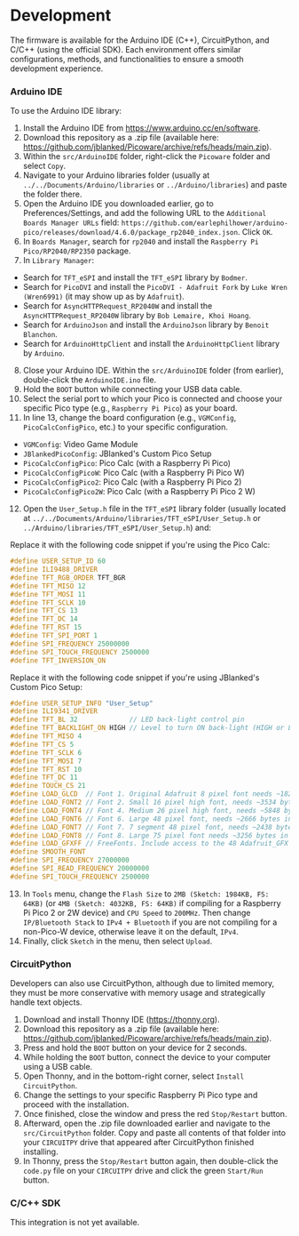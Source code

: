 # Development

The firmware is available for the Arduino IDE (C++), CircuitPython, and C/C++ (using the official SDK). Each environment offers similar configurations, methods, and functionalities to ensure a smooth development experience.

### Arduino IDE

To use the Arduino IDE library:
1. Install the Arduino IDE from https://www.arduino.cc/en/software.
2. Download this repository as a .zip file (available here: https://github.com/jblanked/Picoware/archive/refs/heads/main.zip).
3. Within the `src/ArduinoIDE` folder, right-click the `Picoware` folder and select `Copy`.
4. Navigate to your Arduino libraries folder (usually at `../../Documents/Arduino/libraries` or `../Arduino/libraries`) and paste the folder there.
5. Open the Arduino IDE you downloaded earlier, go to Preferences/Settings, and add the following URL to the `Additional Boards Manager URLs` field: `https://github.com/earlephilhower/arduino-pico/releases/download/4.6.0/package_rp2040_index.json`. Click `OK`.
6. In `Boards Manager`, search for `rp2040` and install the `Raspberry Pi Pico/RP2040/RP2350` package.
7. In `Library Manager`:
- Search for `TFT_eSPI` and install the `TFT_eSPI` library by `Bodmer`.
- Search for `PicoDVI` and install the `PicoDVI - Adafruit Fork` by `Luke Wren (Wren6991)` (it may show up as by `Adafruit`). 
- Search for `AsyncHTTPRequest_RP2040W` and install the `AsyncHTTPRequest_RP2040W` library by `Bob Lemaire, Khoi Hoang`.
- Search for `ArduinoJson` and install the `ArduinoJson` library by `Benoit Blanchon`.
- Search for `ArduinoHttpClient` and install the `ArduinoHttpClient` library by `Arduino`.
8. Close your Arduino IDE. Within the `src/ArduinoIDE` folder (from earlier), double-click the `ArduinoIDE.ino` file.
9. Hold the `BOOT` button while connecting your USB data cable.
10. Select the serial port to which your Pico is connected and choose your specific Pico type (e.g., `Raspberry Pi Pico`) as your board.
11. In line 13, change the board configuration (e.g., `VGMConfig`, `PicoCalcConfigPico`, etc.) to your specific configuration.
- `VGMConfig`: Video Game Module
- `JBlankedPicoConfig`: JBlanked's Custom Pico Setup
- `PicoCalcConfigPico`: Pico Calc (with a Raspberry Pi Pico)
- `PicoCalcConfigPicoW`: Pico Calc (with a Raspberry Pi Pico W)
- `PicoCalcConfigPico2`: Pico Calc (with a Raspberry Pi Pico 2)
- `PicoCalcConfigPico2W`: Pico Calc (with a Raspberry Pi Pico 2 W)

12. Open the `User_Setup.h` file in the `TFT_eSPI` library folder (usually located at `../../Documents/Arduino/libraries/TFT_eSPI/User_Setup.h` or `../Arduino/libraries/TFT_eSPI/User_Setup.h`) and:

Replace it with the following code snippet if you're using the Pico Calc:
```cpp
#define USER_SETUP_ID 60
#define ILI9488_DRIVER
#define TFT_RGB_ORDER TFT_BGR
#define TFT_MISO 12
#define TFT_MOSI 11
#define TFT_SCLK 10
#define TFT_CS 13
#define TFT_DC 14
#define TFT_RST 15
#define TFT_SPI_PORT 1
#define SPI_FREQUENCY 25000000
#define SPI_TOUCH_FREQUENCY 2500000
#define TFT_INVERSION_ON
```

Replace it with the following code snippet if you're using JBlanked's Custom Pico Setup:
```cpp
#define USER_SETUP_INFO "User_Setup"
#define ILI9341_DRIVER
#define TFT_BL 32             // LED back-light control pin
#define TFT_BACKLIGHT_ON HIGH // Level to turn ON back-light (HIGH or LOW)
#define TFT_MISO 4
#define TFT_CS 5 
#define TFT_SCLK 6
#define TFT_MOSI 7
#define TFT_RST 10 
#define TFT_DC 11  
#define TOUCH_CS 21 
#define LOAD_GLCD  // Font 1. Original Adafruit 8 pixel font needs ~1820 bytes in FLASH
#define LOAD_FONT2 // Font 2. Small 16 pixel high font, needs ~3534 bytes in FLASH, 96 characters
#define LOAD_FONT4 // Font 4. Medium 26 pixel high font, needs ~5848 bytes in FLASH, 96 characters
#define LOAD_FONT6 // Font 6. Large 48 pixel font, needs ~2666 bytes in FLASH, only characters 1234567890:-.apm
#define LOAD_FONT7 // Font 7. 7 segment 48 pixel font, needs ~2438 bytes in FLASH, only characters 1234567890:-.
#define LOAD_FONT8 // Font 8. Large 75 pixel font needs ~3256 bytes in FLASH, only characters 1234567890:-.
#define LOAD_GFXFF // FreeFonts. Include access to the 48 Adafruit_GFX free fonts FF1 to FF48 and custom fonts
#define SMOOTH_FONT
#define SPI_FREQUENCY 27000000
#define SPI_READ_FREQUENCY 20000000
#define SPI_TOUCH_FREQUENCY 2500000
```

13. In `Tools` menu, change the `Flash Size` to `2MB (Sketch: 1984KB, FS: 64KB)` (or `4MB (Sketch: 4032KB, FS: 64KB)` if compiling for a Raspberry Pi Pico 2 or 2W device) and `CPU Speed` to `200MHz`. Then change `IP/Bluetooth Stack` to `IPv4 + Bluetooth` if you are not compiling for a non-Pico-W device, otherwise leave it on the default, `IPv4`.
14. Finally, click `Sketch` in the menu, then select `Upload`.

### CircuitPython

Developers can also use CircuitPython, although due to limited memory, they must be more conservative with memory usage and strategically handle text objects.

1. Download and install Thonny IDE (https://thonny.org).
2. Download this repository as a .zip file (available here: https://github.com/jblanked/Picoware/archive/refs/heads/main.zip).
3. Press and hold the `BOOT` button on your device for 2 seconds.
4. While holding the `BOOT` button, connect the device to your computer using a USB cable.
5. Open Thonny, and in the bottom-right corner, select `Install CircuitPython`.
6. Change the settings to your specific Raspberry Pi Pico type and proceed with the installation.
7. Once finished, close the window and press the red `Stop/Restart` button.
8. Afterward, open the .zip file downloaded earlier and navigate to the `src/CircuitPython` folder. Copy and paste all contents of that folder into your `CIRCUITPY` drive that appeared after CircuitPython finished installing.
9. In Thonny, press the `Stop/Restart` button again, then double-click the `code.py` file on your `CIRCUITPY` drive and click the green `Start/Run` button.

### C/C++ SDK

This integration is not yet available.
